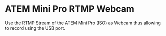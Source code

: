 # ATEM Mini Pro RTMP Webcam
Use the RTMP Stream of the ATEM Mini Pro (ISO) as Webcam thus allowing to record using the USB port.
